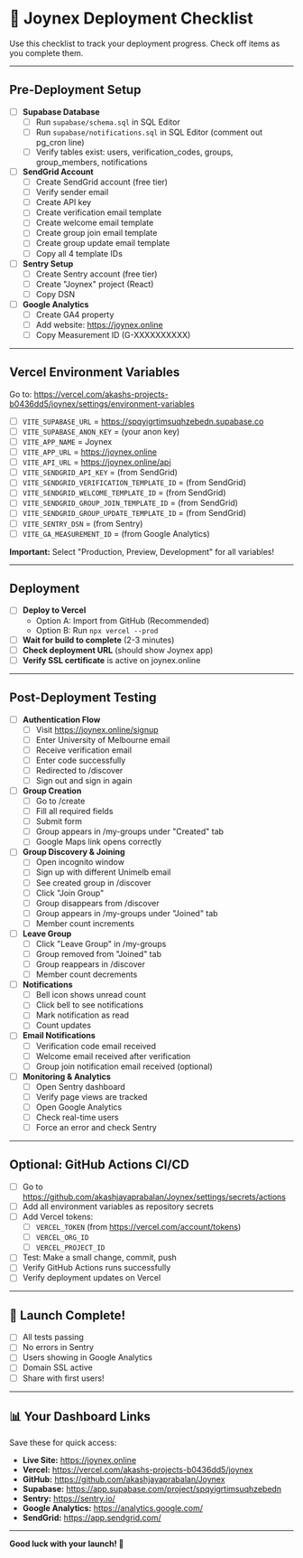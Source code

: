 # 🚀 Joynex Deployment Checklist

Use this checklist to track your deployment progress. Check off items as you complete them.

---

## Pre-Deployment Setup

- [ ] **Supabase Database**
  - [ ] Run `supabase/schema.sql` in SQL Editor
  - [ ] Run `supabase/notifications.sql` in SQL Editor (comment out pg_cron line)
  - [ ] Verify tables exist: users, verification_codes, groups, group_members, notifications

- [ ] **SendGrid Account**
  - [ ] Create SendGrid account (free tier)
  - [ ] Verify sender email
  - [ ] Create API key
  - [ ] Create verification email template
  - [ ] Create welcome email template
  - [ ] Create group join email template
  - [ ] Create group update email template
  - [ ] Copy all 4 template IDs

- [ ] **Sentry Setup**
  - [ ] Create Sentry account (free tier)
  - [ ] Create "Joynex" project (React)
  - [ ] Copy DSN

- [ ] **Google Analytics**
  - [ ] Create GA4 property
  - [ ] Add website: https://joynex.online
  - [ ] Copy Measurement ID (G-XXXXXXXXXX)

---

## Vercel Environment Variables

Go to: https://vercel.com/akashs-projects-b0436dd5/joynex/settings/environment-variables

- [ ] `VITE_SUPABASE_URL` = https://spqyigrtimsuqhzebedn.supabase.co
- [ ] `VITE_SUPABASE_ANON_KEY` = (your anon key)
- [ ] `VITE_APP_NAME` = Joynex
- [ ] `VITE_APP_URL` = https://joynex.online
- [ ] `VITE_API_URL` = https://joynex.online/api
- [ ] `VITE_SENDGRID_API_KEY` = (from SendGrid)
- [ ] `VITE_SENDGRID_VERIFICATION_TEMPLATE_ID` = (from SendGrid)
- [ ] `VITE_SENDGRID_WELCOME_TEMPLATE_ID` = (from SendGrid)
- [ ] `VITE_SENDGRID_GROUP_JOIN_TEMPLATE_ID` = (from SendGrid)
- [ ] `VITE_SENDGRID_GROUP_UPDATE_TEMPLATE_ID` = (from SendGrid)
- [ ] `VITE_SENTRY_DSN` = (from Sentry)
- [ ] `VITE_GA_MEASUREMENT_ID` = (from Google Analytics)

**Important:** Select "Production, Preview, Development" for all variables!

---

## Deployment

- [ ] **Deploy to Vercel**
  - Option A: Import from GitHub (Recommended)
  - Option B: Run `npx vercel --prod`
- [ ] **Wait for build to complete** (2-3 minutes)
- [ ] **Check deployment URL** (should show Joynex app)
- [ ] **Verify SSL certificate** is active on joynex.online

---

## Post-Deployment Testing

- [ ] **Authentication Flow**
  - [ ] Visit https://joynex.online/signup
  - [ ] Enter University of Melbourne email
  - [ ] Receive verification email
  - [ ] Enter code successfully
  - [ ] Redirected to /discover
  - [ ] Sign out and sign in again

- [ ] **Group Creation**
  - [ ] Go to /create
  - [ ] Fill all required fields
  - [ ] Submit form
  - [ ] Group appears in /my-groups under "Created" tab
  - [ ] Google Maps link opens correctly

- [ ] **Group Discovery & Joining**
  - [ ] Open incognito window
  - [ ] Sign up with different Unimelb email
  - [ ] See created group in /discover
  - [ ] Click "Join Group"
  - [ ] Group disappears from /discover
  - [ ] Group appears in /my-groups under "Joined" tab
  - [ ] Member count increments

- [ ] **Leave Group**
  - [ ] Click "Leave Group" in /my-groups
  - [ ] Group removed from "Joined" tab
  - [ ] Group reappears in /discover
  - [ ] Member count decrements

- [ ] **Notifications**
  - [ ] Bell icon shows unread count
  - [ ] Click bell to see notifications
  - [ ] Mark notification as read
  - [ ] Count updates

- [ ] **Email Notifications**
  - [ ] Verification code email received
  - [ ] Welcome email received after verification
  - [ ] Group join notification email received (optional)

- [ ] **Monitoring & Analytics**
  - [ ] Open Sentry dashboard
  - [ ] Verify page views are tracked
  - [ ] Open Google Analytics
  - [ ] Check real-time users
  - [ ] Force an error and check Sentry

---

## Optional: GitHub Actions CI/CD

- [ ] Go to https://github.com/akashjayaprabalan/Joynex/settings/secrets/actions
- [ ] Add all environment variables as repository secrets
- [ ] Add Vercel tokens:
  - [ ] `VERCEL_TOKEN` (from https://vercel.com/account/tokens)
  - [ ] `VERCEL_ORG_ID`
  - [ ] `VERCEL_PROJECT_ID`
- [ ] Test: Make a small change, commit, push
- [ ] Verify GitHub Actions runs successfully
- [ ] Verify deployment updates on Vercel

---

## 🎉 Launch Complete!

- [ ] All tests passing
- [ ] No errors in Sentry
- [ ] Users showing in Google Analytics
- [ ] Domain SSL active
- [ ] Share with first users!

---

## 📊 Your Dashboard Links

Save these for quick access:

- **Live Site:** https://joynex.online
- **Vercel:** https://vercel.com/akashs-projects-b0436dd5/joynex
- **GitHub:** https://github.com/akashjayaprabalan/Joynex
- **Supabase:** https://app.supabase.com/project/spqyigrtimsuqhzebedn
- **Sentry:** https://sentry.io/
- **Google Analytics:** https://analytics.google.com/
- **SendGrid:** https://app.sendgrid.com/

---

**Good luck with your launch! 🚀**